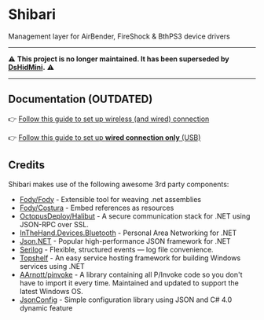 # Shibari

Management layer for AirBender, FireShock & BthPS3 device drivers

---

⚠️ **This project is no longer maintained. It has been superseded by [DsHidMini](https://github.com/ViGEm/DsHidMini).** ⚠️

---

## Documentation (OUTDATED)

👉 [Follow this guide to set up wireless (and wired) connection](https://vigem.org/projects/BthPS3/Installation-Guide-Shibari-Edition/)

👉 [Follow this guide to set up **wired connection only** (USB)](https://vigem.org/projects/BthPS3/Installation-Guide-Shibari-Edition/#get-all-the-files)

## Credits

Shibari makes use of the following awesome 3rd party components:

- [Fody/Fody](https://github.com/Fody/Fody) - Extensible tool for weaving .net assemblies
- [Fody/Costura](https://github.com/Fody/Costura) - Embed references as resources
- [OctopusDeploy/Halibut](https://github.com/OctopusDeploy/Halibut) - A secure communication stack for .NET using JSON-RPC over SSL.
- [InTheHand.Devices.Bluetooth](https://github.com/inthehand/32feet) - Personal Area Networking for .NET
- [Json.NET](https://www.newtonsoft.com/json) - Popular high-performance JSON framework for .NET
- [Serilog](https://serilog.net/) - Flexible, structured events — log file convenience.
- [Topshelf](https://github.com/Topshelf/Topshelf) - An easy service hosting framework for building Windows services using .NET
- [AArnott/pinvoke](https://github.com/AArnott/pinvoke) - A library containing all P/Invoke code so you don't have to import it every time. Maintained and updated to support the latest Windows OS.
- [JsonConfig](https://github.com/nefarius/JsonConfig) - Simple configuration library using JSON and C# 4.0 dynamic feature
